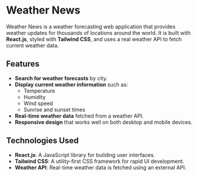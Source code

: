 # Weather News

Weather News is a weather forecasting web application that provides weather updates for thousands of locations around the world. It is built with **React.js**, styled with **Tailwind CSS**, and uses a real weather API to fetch current weather data.

## Features

* **Search for weather forecasts** by city.
* **Display current weather information** such as:
  * Temperature
  * Humidity
  * Wind speed
  * Sunrise and sunset times
* **Real-time weather data** fetched from a weather API.
* **Responsive design** that works well on both desktop and mobile devices.

## Technologies Used

* **React.js**: A JavaScript library for building user interfaces.
* **Tailwind CSS**: A utility-first CSS framework for rapid UI development.
* **Weather API**: Real-time weather data is fetched using an external API.
